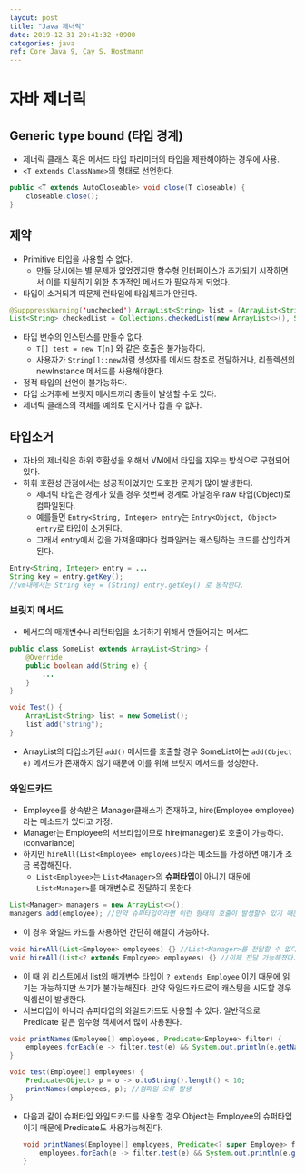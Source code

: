 ```yaml
---
layout: post
title: "Java 제너릭"
date: 2019-12-31 20:41:32 +0900
categories: java
ref: Core Java 9, Cay S. Hostmann
---
```

# 자바 제너릭
## Generic type bound (타입 경계)
* 제너릭 클래스 혹은 메서드 타입 파라미터의 타입을 제한해야하는 경우에 사용.
* ```<T extends ClassName>```의 형태로 선언한다.

```java
public <T extends AutoCloseable> void close(T closeable) {
    closeable.close();
}
```

## 제약
* Primitive 타입을 사용할 수 없다. 
    * 만들 당시에는 별 문제가 없었겠지만 함수형 인터페이스가 추가되기 시작하면서 이를 지원하기 위한 추가적인 메서드가 필요하게 되었다.
* 타입이 소거되기 때문제 런타임에 타입체크가 안된다.
``` java
@SupppressWarning('unchecked') ArrayList<String> list = (ArrayList<String>) obj; //컴파일러가 타입을 알수없기 때문에 캐스팅이 필요하다. 
List<String> checkedList = Collections.checkedList(new ArrayList<>(), String.class); //이런식으로 모든 요소를 검사하는 리스트를 만들수도 있다.
```
* 타입 변수의 인스턴스를 만들수 없다.
    * ```T[] test = new T[n]``` 와 같은 호출은 불가능하다.
    * 사용자가 ```String[]::new```처럼 생성자를 메서드 참조로 전달하거나, 리플렉션의 newInstance 메서드를 사용해야한다.
* 정적 타입의 선언이 불가능하다.
* 타입 소거후에 브릿지 메서드끼리 충돌이 발생할 수도 있다.
* 제너릭 클래스의 객체를 예외로 던지거나 잡을 수 없다.

## 타입소거
* 자바의 제너릭은 하위 호환성을 위해서 VM에서 타입을 지우는 방식으로 구현되어 있다.
* 하휘 호환성 관점에서는 성공적이었지만 모호한 문제가 많이 발생한다.
    * 제너릭 타입은 경계가 있을 경우 첫번째 경계로 아닐경우 raw 타입(Object)로 컴파일된다.
    * 예를들면 ```Entry<String, Integer> entry```는 ```Entry<Object, Object> entry```로 타입이 소거된다.
    * 그래서 entry에서 값을 가져올때마다 컴파일러는 캐스팅하는 코드를 삽입하게 된다.
```java
Entry<String, Integer> entry = ...
String key = entry.getKey();
//vm내에서는 String key = (String) entry.getKey() 로 동작한다.
```

### 브릿지 메서드
* 메서드의 매개변수나 리턴타입을 소거하기 위해서 만들어지는 메서드
```java
public class SomeList extends ArrayList<String> {
    @Override
    public boolean add(String e) {
        ...
    }
}

void Test() {
    ArrayList<String> list = new SomeList();
    list.add("string");
}
```

* ArrayList의 타입소거된 ```add()``` 메서드를 호출할 경우 SomeList에는 ```add(Object e)``` 메서드가 존재하지 않기 때문에 이를 위해 브릿지 메서드를 생성한다.

### 와일드카드
* Employee를 상속받은 Manager클래스가 존재하고, hire(Employee employee)라는 메소드가 있다고 가정.
* Manager는 Employee의 서브타입이므로 hire(manager)로 호출이 가능하다. (convariance)
* 하지만 ```hireAll(List<Employee> employees)```라는 메소드를 가정하면 얘기가 조금 복잡해진다.
    * ```List<Employee>```는 ```List<Manager>```의 **슈퍼타입**이 아니기 때문에 ```List<Manager>```를 매개변수로 전달하지 못한다.
```java
List<Manager> managers = new ArrayList<>();
managers.add(employee); //만약 슈퍼타입이라면 이런 형태의 호출이 발생할수 있기 때문이다.
```

* 이 경우 와일드 카드를 사용하면 간단히 해결이 가능하다.

```java
void hireAll(List<Employee> employees) {} //List<Manager>를 전달할 수 없다.
void hireAll(List<? extends Employee> employees) {} //이제 전달 가능해졌다.
```

* 이 때 위 리스트에서 list의 매개변수 타입이 ```? extends Employee``` 이기 때문에 읽기는 가능하지만 쓰기가 불가능해진다. 만약 와일드카드로의 캐스팅을 시도할 경우 익셉션이 발생한다.
* 서브타입이 아니라 슈퍼타입의 와일드카드도 사용할 수 있다. 일반적으로 Predicate 같은 함수형 객체에서 많이 사용된다.
``` java
void printNames(Employee[] employees, Predicate<Employee> filter) {
    employees.forEach(e -> filter.test(e) && System.out.println(e.getName));
}

void test(Employee[] employees) {
    Predicate<Object> p = o -> o.toString().length() < 10;
    printNames(employees, p); //컴파일 오류 발생
}
```

* 다음과 같이 슈퍼타입 와일드카드를 사용할 경우 Object는 Employee의 슈퍼타입이기 때문에 Predicate<Object>도 사용가능해진다.
```java
void printNames(Employee[] employees, Predicate<? super Employee> filter) {
    employees.forEach(e -> filter.test(e) && System.out.println(e.getName));
}
```